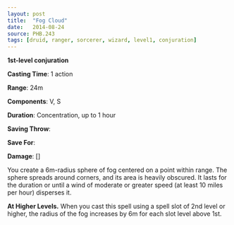```yaml
---
layout: post
title:  "Fog Cloud"
date:   2014-08-24
source: PHB.243
tags: [druid, ranger, sorcerer, wizard, level1, conjuration]
---
```


**1st-level conjuration**

**Casting Time**: 1 action

**Range**: 24m

**Components**: V, S

**Duration**: Concentration, up to 1 hour

**Saving Throw**:

**Save For**:

**Damage**: []

You create a 6m-radius sphere of fog centered on a point within range. The sphere spreads around corners, and its area is heavily obscured. It lasts for the duration or until a wind of moderate or greater speed (at least 10 miles per hour) disperses it.

**At Higher Levels.** When you cast this spell using a spell slot of 2nd level or higher, the radius of the fog increases by 6m for each slot level above 1st.